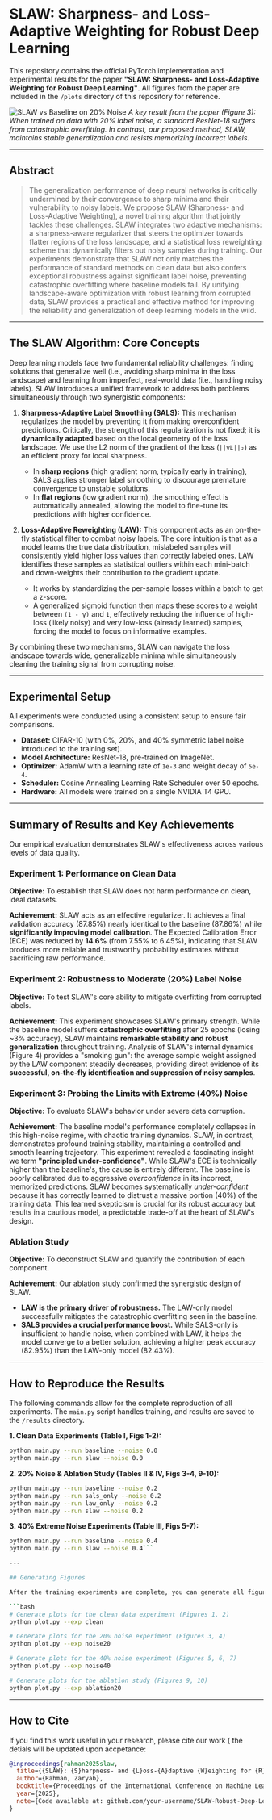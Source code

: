 # SLAW: Sharpness- and Loss-Adaptive Weighting for Robust Deep Learning

This repository contains the official PyTorch implementation and experimental results for the paper **"SLAW: Sharpness- and Loss-Adaptive Weighting for Robust Deep Learning"**. All figures from the paper are included in the `/plots` directory of this repository for reference.

![SLAW vs Baseline on 20% Noise](https://i.imgur.com/uQ2t2f3.png)
*A key result from the paper (Figure 3): When trained on data with 20% label noise, a standard ResNet-18 suffers from catastrophic overfitting. In contrast, our proposed method, SLAW, maintains stable generalization and resists memorizing incorrect labels.*

---

## Abstract

> The generalization performance of deep neural networks is critically undermined by their convergence to sharp minima and their vulnerability to noisy labels. We propose SLAW (Sharpness- and Loss-Adaptive Weighting), a novel training algorithm that jointly tackles these challenges. SLAW integrates two adaptive mechanisms: a sharpness-aware regularizer that steers the optimizer towards flatter regions of the loss landscape, and a statistical loss reweighting scheme that dynamically filters out noisy samples during training. Our experiments demonstrate that SLAW not only matches the performance of standard methods on clean data but also confers exceptional robustness against significant label noise, preventing catastrophic overfitting where baseline models fail. By unifying landscape-aware optimization with robust learning from corrupted data, SLAW provides a practical and effective method for improving the reliability and generalization of deep learning models in the wild.

---

## The SLAW Algorithm: Core Concepts

Deep learning models face two fundamental reliability challenges: finding solutions that generalize well (i.e., avoiding sharp minima in the loss landscape) and learning from imperfect, real-world data (i.e., handling noisy labels). SLAW introduces a unified framework to address both problems simultaneously through two synergistic components:

1.  **Sharpness-Adaptive Label Smoothing (SALS):** This mechanism regularizes the model by preventing it from making overconfident predictions. Critically, the strength of this regularization is not fixed; it is **dynamically adapted** based on the local geometry of the loss landscape. We use the L2 norm of the gradient of the loss (`||∇L||₂`) as an efficient proxy for local sharpness.
    *   In **sharp regions** (high gradient norm, typically early in training), SALS applies stronger label smoothing to discourage premature convergence to unstable solutions.
    *   In **flat regions** (low gradient norm), the smoothing effect is automatically annealed, allowing the model to fine-tune its predictions with higher confidence.

2.  **Loss-Adaptive Reweighting (LAW):** This component acts as an on-the-fly statistical filter to combat noisy labels. The core intuition is that as a model learns the true data distribution, mislabeled samples will consistently yield higher loss values than correctly labeled ones. LAW identifies these samples as statistical outliers within each mini-batch and down-weights their contribution to the gradient update.
    *   It works by standardizing the per-sample losses within a batch to get a z-score.
    *   A generalized sigmoid function then maps these scores to a weight between `(1 - γ)` and `1`, effectively reducing the influence of high-loss (likely noisy) and very low-loss (already learned) samples, forcing the model to focus on informative examples.

By combining these two mechanisms, SLAW can navigate the loss landscape towards wide, generalizable minima while simultaneously cleaning the training signal from corrupting noise.

---

## Experimental Setup

All experiments were conducted using a consistent setup to ensure fair comparisons.

-   **Dataset:** CIFAR-10 (with 0%, 20%, and 40% symmetric label noise introduced to the training set).
-   **Model Architecture:** ResNet-18, pre-trained on ImageNet.
-   **Optimizer:** AdamW with a learning rate of `1e-3` and weight decay of `5e-4`.
-   **Scheduler:** Cosine Annealing Learning Rate Scheduler over 50 epochs.
-   **Hardware:** All models were trained on a single NVIDIA T4 GPU.

---

## Summary of Results and Key Achievements

Our empirical evaluation demonstrates SLAW's effectiveness across various levels of data quality.

### **Experiment 1: Performance on Clean Data**

**Objective:** To establish that SLAW does not harm performance on clean, ideal datasets.

**Achievement:** SLAW acts as an effective regularizer. It achieves a final validation accuracy (87.85%) nearly identical to the baseline (87.86%) while **significantly improving model calibration**. The Expected Calibration Error (ECE) was reduced by **14.6%** (from 7.55% to 6.45%), indicating that SLAW produces more reliable and trustworthy probability estimates without sacrificing raw performance.

### **Experiment 2: Robustness to Moderate (20%) Label Noise**

**Objective:** To test SLAW's core ability to mitigate overfitting from corrupted labels.

**Achievement:** This experiment showcases SLAW's primary strength. While the baseline model suffers **catastrophic overfitting** after 25 epochs (losing ~3% accuracy), SLAW maintains **remarkable stability and robust generalization** throughout training. Analysis of SLAW's internal dynamics (Figure 4) provides a "smoking gun": the average sample weight assigned by the LAW component steadily decreases, providing direct evidence of its **successful, on-the-fly identification and suppression of noisy samples**.

### **Experiment 3: Probing the Limits with Extreme (40%) Noise**

**Objective:** To evaluate SLAW's behavior under severe data corruption.

**Achievement:** The baseline model's performance completely collapses in this high-noise regime, with chaotic training dynamics. SLAW, in contrast, demonstrates profound training stability, maintaining a controlled and smooth learning trajectory. This experiment revealed a fascinating insight we term **"principled under-confidence"**. While SLAW's ECE is technically higher than the baseline's, the cause is entirely different. The baseline is poorly calibrated due to aggressive *overconfidence* in its incorrect, memorized predictions. SLAW becomes systematically *under-confident* because it has correctly learned to distrust a massive portion (40%) of the training data. This learned skepticism is crucial for its robust accuracy but results in a cautious model, a predictable trade-off at the heart of SLAW's design.

### **Ablation Study**

**Objective:** To deconstruct SLAW and quantify the contribution of each component.

**Achievement:** Our ablation study confirmed the synergistic design of SLAW.
*   **LAW is the primary driver of robustness.** The LAW-only model successfully mitigates the catastrophic overfitting seen in the baseline.
*   **SALS provides a crucial performance boost.** While SALS-only is insufficient to handle noise, when combined with LAW, it helps the model converge to a better solution, achieving a higher peak accuracy (82.95%) than the LAW-only model (82.43%).

---

## How to Reproduce the Results

The following commands allow for the complete reproduction of all experiments. The `main.py` script handles training, and results are saved to the `/results` directory.

**1. Clean Data Experiments (Table I, Figs 1-2):**
```bash
python main.py --run baseline --noise 0.0
python main.py --run slaw --noise 0.0
```

**2. 20% Noise & Ablation Study (Tables II & IV, Figs 3-4, 9-10):**
```bash
python main.py --run baseline --noise 0.2
python main.py --run sals_only --noise 0.2
python main.py --run law_only --noise 0.2
python main.py --run slaw --noise 0.2
```

**3. 40% Extreme Noise Experiments (Table III, Figs 5-7):**
```bash
python main.py --run baseline --noise 0.4
python main.py --run slaw --noise 0.4```

---

## Generating Figures

After the training experiments are complete, you can generate all figures from the paper using `plot.py`. The script reads the saved logs from the `/results` directory and outputs high-resolution images to `/plots`.

```bash
# Generate plots for the clean data experiment (Figures 1, 2)
python plot.py --exp clean

# Generate plots for the 20% noise experiment (Figures 3, 4)
python plot.py --exp noise20

# Generate plots for the 40% noise experiment (Figures 5, 6, 7)
python plot.py --exp noise40

# Generate plots for the ablation study (Figures 9, 10)
python plot.py --exp ablation20
```

---

## How to Cite

If you find this work useful in your research, please cite our work ( the detials will be updated upon accpetance:

```bibtex
@inproceedings{rahman2025slaw,
  title={{SLAW}: {S}harpness- and {L}oss-{A}daptive {W}eighting for {R}obust {D}eep {L}earning},
  author={Rahman, Zaryab},
  booktitle={Proceedings of the International Conference on Machine Learning (ICML)},
  year={2025},
  note={Code available at: github.com/your-username/SLAW-Robust-Deep-Learning}
}
```
